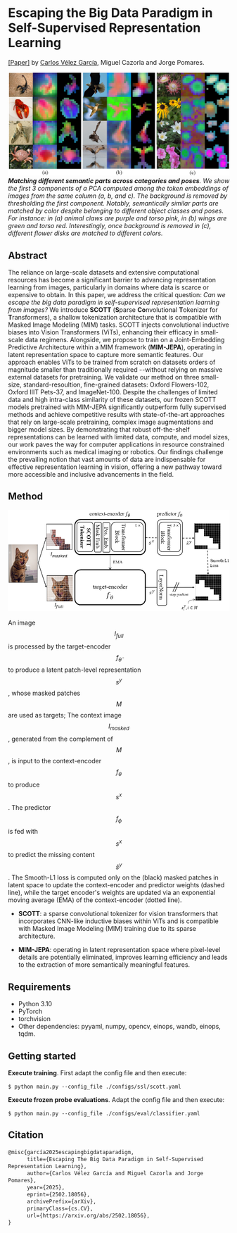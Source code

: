 # __Escaping the Big Data Paradigm in Self-Supervised Representation Learning__

[[Paper]]() by [Carlos Vélez García](https://github.com/cvg25), Miguel Cazorla and Jorge Pomares.

![figure](assets/pca-viz.png)
<em style="text-align: justify">**Matching different semantic parts across categories and poses**. We show the first 3 components of a PCA computed among the token embeddings of images from the same column (a, b, and c). The background is removed by thresholding the first component. Notably, semantically similar parts are matched by color despite belonging to different object classes and poses. For instance: in (a) animal claws are purple and torso pink, in (b) wings are green and torso red. Interestingly, once background is removed in (c), different flower disks are matched to different colors.</em>

## Abstract
The reliance on large-scale datasets and extensive computational resources has become a significant barrier to advancing representation learning from images, particularly in domains where data is scarce or expensive to obtain. In this paper, we address the critical question: _Can we escape the big data paradigm in self-supervised representation learning from images?_ We introduce **SCOTT** (**S**parse **Co**nvolutional **T**okenizer for **T**ransformers), a shallow tokenization architecture that is compatible with Masked Image Modeling (MIM) tasks. SCOTT injects convolutional inductive biases into Vision Transformers (ViTs), enhancing their efficacy in small-scale data regimens. Alongside, we propose to train on a Joint-Embedding Predictive Architecture within a MIM framework (**MIM-JEPA**), operating in latent representation space to capture more semantic features. Our approach enables ViTs to be trained from scratch on datasets orders of magnitude smaller than traditionally required --without relying on massive external datasets for pretraining. We validate our method on three small-size, standard-resoultion, fine-grained datasets: Oxford Flowers-102, Oxford IIIT Pets-37, and ImageNet-100. Despite the challenges of limited data and high intra-class similarity of these datasets, our frozen SCOTT models pretrained with MIM-JEPA significantly outperform fully supervised methods and achieve competitive results with state-of-the-art approaches that rely on large-scale pretraining, complex image augmentations and bigger model sizes. By demonstrating that robust off-the-shelf representations can be learned with limited data, compute, and model sizes, our work paves the way for computer applications in resource constrained environments such as medical imaging or robotics. Our findings challenge the prevailing notion that vast amounts of data are indispensable for effective representation learning in vision, offering a new pathway toward more accessible and inclusive advancements in the field.

## Method
![figure](assets/scott-method.png)

An image $$I_{full}$$ is processed by the target-encoder $$f_{\bar{\theta}}$$ to produce a latent patch-level representation $$s^y$$, whose masked patches $$M$$ are used as targets; The context image $$I_{masked}$$, generated from the complement of $$M$$, is input to the context-encoder $$f_{\theta}$$ to produce $$s^x$$. The predictor $$f_\phi$$ is fed with $$s^x$$ to predict the missing content $$\hat s^y$$. The Smooth-L1 loss is computed only on the (black) masked patches in latent space to update the context-encoder and predictor weights (dashed line), while the target encoder's weights are updated via an exponential moving average (EMA) of the context-encoder (dotted line).

- **SCOTT**: a sparse convolutional tokenizer for vision transformers that incorporates CNN-like inductive biases within ViTs and is compatible with Masked Image Modeling (MIM) training due to its sparse architecture.

- **MIM-JEPA**: operating in latent representation space where pixel-level details are potentially eliminated, improves learning efficiency and leads to the extraction of more semantically meaningful features.

## Requirements

- Python 3.10
- PyTorch
- torchvision
- Other dependencies: pyyaml, numpy, opencv, einops, wandb, einops, tqdm.

## Getting started

**Execute training**. First adapt the config file and then execute:
```
$ python main.py --config_file ./configs/ssl/scott.yaml
```
**Execute frozen probe evaluations**. Adapt the config file and then execute:
```
$ python main.py --config_file ./configs/eval/classifier.yaml
```

## Citation

```
@misc{garcía2025escapingbigdataparadigm,
      title={Escaping The Big Data Paradigm in Self-Supervised Representation Learning}, 
      author={Carlos Vélez García and Miguel Cazorla and Jorge Pomares},
      year={2025},
      eprint={2502.18056},
      archivePrefix={arXiv},
      primaryClass={cs.CV},
      url={https://arxiv.org/abs/2502.18056}, 
}
```
